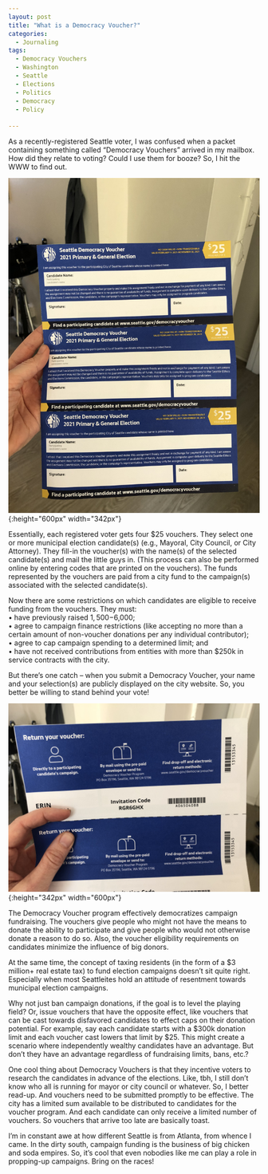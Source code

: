 ```yaml
---
layout: post
title: "What is a Democracy Voucher?"
categories:
  - Journaling
tags:
  - Democracy Vouchers
  - Washington
  - Seattle
  - Elections
  - Politics
  - Democracy
  - Policy

---
```


As a recently-registered Seattle voter, I was confused when a packet containing something called “Democracy Vouchers” arrived in my mailbox.  How did they relate to voting?  Could I use them for booze?  So, I hit the WWW to find out.

![image](/assets/images/IMG_0816.jpg){:height="600px" width="342px"}

Essentially, each registered voter gets four $25 vouchers.  They select one or more municipal election candidate(s) (e.g., Mayoral, City Council, or City Attorney).  They fill-in the voucher(s) with the name(s) of the selected candidate(s) and mail the little guys in.  (This process can also be performed online by entering codes that are printed on the vouchers).  The funds represented by the vouchers are paid from a city fund to the campaign(s) associated with the selected candidate(s).  

Now there are some restrictions on which candidates are eligible to receive funding from the vouchers.  They must:  
•	have previously raised $1,500-$6,000;  
•	agree to campaign finance restrictions (like accepting no more than a certain amount of non-voucher donations per any individual contributor);  
•	agree to cap campaign spending to a determined limit; and    
•	have not received contributions from entities with more than $250k in service contracts with the city.  

But there’s one catch – when you submit a Democracy Voucher, your name and your selection(s) are publicly displayed on the city website.  So, you better be willing to stand behind your vote!

![image](/assets/images/IMG_0815.jpg){:height="342px" width="600px"} 

The Democracy Voucher program effectively democratizes campaign fundraising.  The vouchers give people who might not have the means to donate the ability to participate and give people who would not otherwise donate a reason to do so.    Also, the voucher eligibility requirements on candidates minimize the influence of big donors.

At the same time, the concept of taxing residents (in the form of a $3 million+ real estate tax) to fund election campaigns doesn’t sit quite right.  Especially when most Seattleites hold an attitude of resentment towards municipal election campaigns.  

Why not just ban campaign donations, if the goal is to level the playing field?  Or, issue vouchers that  have the opposite effect, like vouchers that can be cast towards disfavored candidates to effect caps on their donation potential.  For example, say each candidate starts with a $300k donation limit and each voucher cast lowers that limit by $25.  This might create a scenario where independently wealthy candidates have an advantage.  But don’t they have an advantage regardless of fundraising limits, bans, etc.?

One cool thing about Democracy Vouchers is that they incentive voters to research the candidates in advance of the elections.  Like, tbh, I still don’t know who all is running for mayor or city council or whatever.  So, I better read-up.  And vouchers need to be submitted promptly to be effective.  The city has a limited sum available to be distributed to candidates for the voucher program.  And each candidate can only receive a limited number of vouchers.  So vouchers that arrive too late are basically toast.

I’m in constant awe at how different Seattle is from Atlanta, from whence I came.  In the dirty south, campaign funding is the business of big chicken and soda empires.  So, it’s cool that even nobodies like me can play a role in propping-up campaigns.  Bring on the races!
